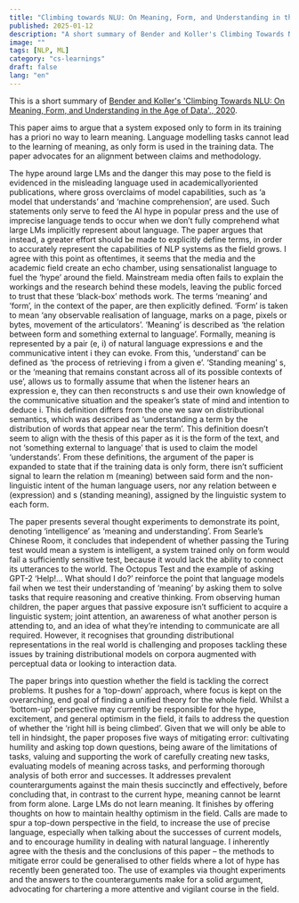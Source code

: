 ```yaml
---
title: "Climbing towards NLU: On Meaning, Form, and Understanding in the Age of Data"
published: 2025-01-12
description: "A short summary of Bender and Koller's Climbing Towards NLU: On Meaning, Form, and Understanding in the Age of Data., 2020."
image: ""
tags: [NLP, ML]
category: "cs-learnings"
draft: false
lang: "en"
---
```


This is a short summary of [Bender and Koller's 'Climbing Towards NLU: On Meaning, Form, and
Understanding in the Age of Data'., 2020](https://www.aclweb.org/anthology/2020.acl-main.463/).

This paper aims to argue that a system exposed only to form in its training has a priori no way to learn meaning. Language modelling
tasks cannot lead to the learning of meaning, as only form is used in the training data. The paper advocates for an alignment
between claims and methodology.

The hype around large LMs and the danger this may pose to the field is evidenced in the misleading language used in academicallyoriented publications, where gross overclaims of model capabilities, such as ‘a model that understands’ and ‘machine
comprehension’, are used. Such statements only serve to feed the AI hype in popular press and the use of imprecise language tends
to occur when we don’t fully comprehend what large LMs implicitly represent about language. The paper argues that instead, a
greater effort should be made to explicitly define terms, in order to accurately represent the capabilities of NLP systems as the field
grows. I agree with this point as oftentimes, it seems that the media and the academic field create an echo chamber, using
sensationalist language to fuel the ‘hype’ around the field. Mainstream media often fails to explain the workings and the research
behind these models, leaving the public forced to trust that these ‘black-box’ methods work.
The terms ‘meaning’ and ‘form’, in the context of the paper, are then explicitly defined. ‘Form’ is taken to mean ‘any observable
realisation of language, marks on a page, pixels or bytes, movement of the articulators’. ‘Meaning’ is described as ‘the relation
between form and something external to language’. Formally, meaning is represented by a pair (e, i) of natural language expressions
e and the communicative intent i they can evoke. From this, ‘understand’ can be defined as ‘the process of retrieving i from a given
e’. ‘Standing meaning’ s, or the ‘meaning that remains constant across all of its possible contexts of use’, allows us to formally
assume that when the listener hears an expression e, they can then reconstructs s and use their own knowledge of the
communicative situation and the speaker’s state of mind and intention to deduce i. This definition differs from the one we saw on
distributional semantics, which was described as ‘understanding a term by the distribution of words that appear near the term’. This
definition doesn’t seem to align with the thesis of this paper as it is the form of the text, and not ‘something external to language’
that is used to claim the model ‘understands’. From these definitions, the argument of the paper is expanded to state that if the
training data is only form, there isn’t sufficient signal to learn the relation m (meaning) between said form and the non-linguistic
intent of the human language users, nor any relation between e (expression) and s (standing meaning), assigned by the linguistic
system to each form.

The paper presents several thought experiments to demonstrate its point, denoting ‘intelligence’ as ‘meaning and understanding’.
From Searle’s Chinese Room, it concludes that independent of whether passing the Turing test would mean a system is intelligent, a
system trained only on form would fail a sufficiently sensitive test, because it would lack the ability to connect its utterances to the
world. The Octopus Test and the example of asking GPT-2 ‘Help!... What should I do?’ reinforce the point that language models fail
when we test their understanding of ‘meaning’ by asking them to solve tasks that require reasoning and creative thinking.
From observing human children, the paper argues that passive exposure isn’t sufficient to acquire a linguistic system; joint attention,
an awareness of what another person is attending to, and an idea of what they’re intending to communicate are all required.
However, it recognises that grounding distributional representations in the real world is challenging and proposes tackling these
issues by training distributional models on corpora augmented with perceptual data or looking to interaction data.

The paper brings into question whether the field is tackling the correct problems. It pushes for a ‘top-down’ approach, where focus
is kept on the overarching, end goal of finding a unified theory for the whole field. Whilst a ‘bottom-up’ perspective may currently
be responsible for the hype, excitement, and general optimism in the field, it fails to address the question of whether the ‘right hill is
being climbed’. Given that we will only be able to tell in hindsight, the paper proposes five ways of mitigating error: cultivating
humility and asking top down questions, being aware of the limitations of tasks, valuing and supporting the work of carefully
creating new tasks, evaluating models of meaning across tasks, and performing thorough analysis of both error and successes. It
addresses prevalent counterarguments against the main thesis succinctly and effectively, before concluding that, in contrast to the
current hype, meaning cannot be learnt from form alone. Large LMs do not learn meaning. It finishes by offering thoughts on how to
maintain healthy optimism in the field. Calls are made to spur a top-down perspective in the field, to increase the use of precise
language, especially when talking about the successes of current models, and to encourage humility in dealing with natural
language. I inherently agree with the thesis and the conclusions of this paper – the methods to mitigate error could be generalised
to other fields where a lot of hype has recently been generated too. The use of examples via thought experiments and the answers
to the counterarguments make for a solid argument, advocating for chartering a more attentive and vigilant course in the field.
